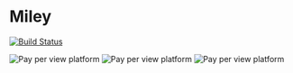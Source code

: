 # Miley

[![Build Status](https://travis-ci.org/shavit/Miley.svg?branch=master)](https://travis-ci.org/shavit/Miley)

![Pay per view platform](https://github.com/shavit/Miley/blob/master/doc/preview-1.png?raw=true)
![Pay per view platform](https://github.com/shavit/Miley/blob/master/doc/preview-2.png?raw=true)
![Pay per view platform](https://github.com/shavit/Miley/blob/master/doc/preview-3.png?raw=true)
